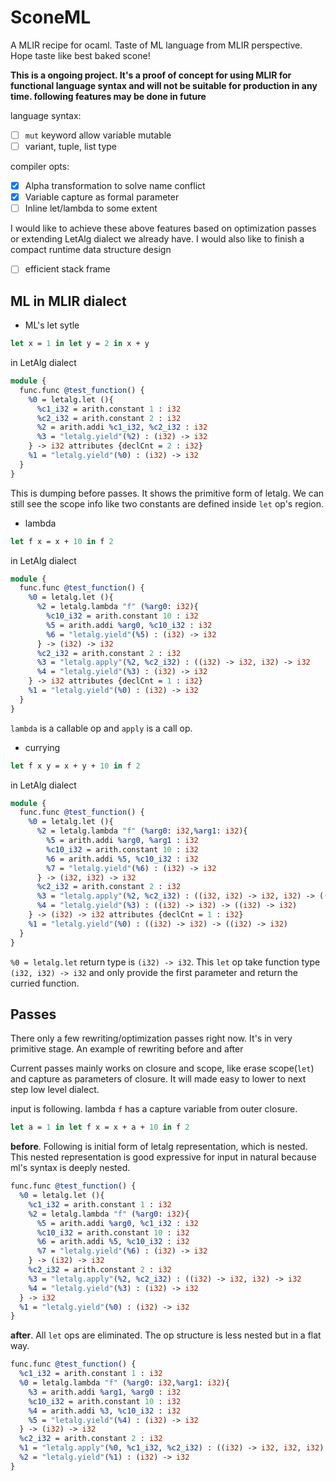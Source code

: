 # SconeML

A MLIR recipe for ocaml. Taste of ML language from MLIR perspective. Hope taste like best baked scone!

**This is a ongoing project. It's a proof of concept for using MLIR for functional language syntax and will not be suitable for production in any time. following features may be done in future**

language syntax:
- [ ] `mut` keyword allow variable mutable
- [ ] variant, tuple, list type

compiler opts:
- [x] Alpha transformation to solve name conflict
- [x] Variable capture as formal parameter
- [ ] Inline let/lambda to some extent

I would like to achieve these above features based on optimization passes or extending LetAlg dialect we already have. I would also like to finish a compact runtime data structure design

- [ ] efficient stack frame

## ML in MLIR dialect

- ML's let sytle
```ocaml
let x = 1 in let y = 2 in x + y
```

in LetAlg dialect
```llvm
module {
  func.func @test_function() {
    %0 = letalg.let (){
      %c1_i32 = arith.constant 1 : i32
      %c2_i32 = arith.constant 2 : i32
      %2 = arith.addi %c1_i32, %c2_i32 : i32
      %3 = "letalg.yield"(%2) : (i32) -> i32
    } -> i32 attributes {declCnt = 2 : i32}
    %1 = "letalg.yield"(%0) : (i32) -> i32
  }
}
```

This is dumping before passes. It shows the primitive form of letalg. We can still see the scope info like two constants are defined inside `let` op's region.

- lambda
```ocaml
let f x = x + 10 in f 2
```

in LetAlg dialect
```llvm
module {
  func.func @test_function() {
    %0 = letalg.let (){
      %2 = letalg.lambda "f" (%arg0: i32){
        %c10_i32 = arith.constant 10 : i32
        %5 = arith.addi %arg0, %c10_i32 : i32
        %6 = "letalg.yield"(%5) : (i32) -> i32
      } -> (i32) -> i32
      %c2_i32 = arith.constant 2 : i32
      %3 = "letalg.apply"(%2, %c2_i32) : ((i32) -> i32, i32) -> i32
      %4 = "letalg.yield"(%3) : (i32) -> i32
    } -> i32 attributes {declCnt = 1 : i32}
    %1 = "letalg.yield"(%0) : (i32) -> i32
  }
}
```

`lambda` is a callable op and `apply` is a call op.

- currying

```ocaml
let f x y = x + y + 10 in f 2
```

in LetAlg dialect
```llvm
module {
  func.func @test_function() {
    %0 = letalg.let (){
      %2 = letalg.lambda "f" (%arg0: i32,%arg1: i32){
        %5 = arith.addi %arg0, %arg1 : i32
        %c10_i32 = arith.constant 10 : i32
        %6 = arith.addi %5, %c10_i32 : i32
        %7 = "letalg.yield"(%6) : (i32) -> i32
      } -> (i32, i32) -> i32
      %c2_i32 = arith.constant 2 : i32
      %3 = "letalg.apply"(%2, %c2_i32) : ((i32, i32) -> i32, i32) -> ((i32) -> i32)
      %4 = "letalg.yield"(%3) : ((i32) -> i32) -> ((i32) -> i32)
    } -> (i32) -> i32 attributes {declCnt = 1 : i32}
    %1 = "letalg.yield"(%0) : ((i32) -> i32) -> ((i32) -> i32)
  }
}
```

`%0 = letalg.let` return type is `(i32) -> i32`. This `let` op take function type `(i32, i32) -> i32` and only provide the first parameter and return the curried function.

## Passes

There only a few rewriting/optimization passes right now. It's in very primitive stage. An example of rewriting before and after

Current passes mainly works on closure and scope, like erase scope(`let`) and capture as parameters of closure. It will made easy to lower to next step low level dialect.

input is following. lambda `f` has a capture variable from outer closure.
```ocaml
let a = 1 in let f x = x + a + 10 in f 2
```

__before__. Following is initial form of letalg representation, which is nested. This nested representation is good expressive for input in natural because ml's syntax is deeply nested.
```llvm
func.func @test_function() {
  %0 = letalg.let (){
    %c1_i32 = arith.constant 1 : i32
    %2 = letalg.lambda "f" (%arg0: i32){
      %5 = arith.addi %arg0, %c1_i32 : i32
      %c10_i32 = arith.constant 10 : i32
      %6 = arith.addi %5, %c10_i32 : i32
      %7 = "letalg.yield"(%6) : (i32) -> i32
    } -> (i32) -> i32
    %c2_i32 = arith.constant 2 : i32
    %3 = "letalg.apply"(%2, %c2_i32) : ((i32) -> i32, i32) -> i32
    %4 = "letalg.yield"(%3) : (i32) -> i32
  } -> i32
  %1 = "letalg.yield"(%0) : (i32) -> i32
}
```

__after__. All `let` ops are eliminated. The op structure is less nested but in a flat way.

```llvm
func.func @test_function() {
  %c1_i32 = arith.constant 1 : i32
  %0 = letalg.lambda "f" (%arg0: i32,%arg1: i32){
    %3 = arith.addi %arg1, %arg0 : i32
    %c10_i32 = arith.constant 10 : i32
    %4 = arith.addi %3, %c10_i32 : i32
    %5 = "letalg.yield"(%4) : (i32) -> i32
  } -> (i32) -> i32
  %c2_i32 = arith.constant 2 : i32
  %1 = "letalg.apply"(%0, %c1_i32, %c2_i32) : ((i32) -> i32, i32, i32) -> i32
  %2 = "letalg.yield"(%1) : (i32) -> i32
}
```